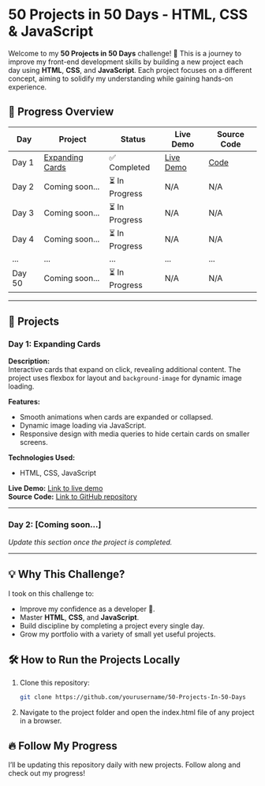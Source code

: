 # 50 Projects in 50 Days - HTML, CSS & JavaScript

Welcome to my **50 Projects in 50 Days** challenge! 🎉 This is a journey to improve my front-end development skills by building a new project each day using **HTML**, **CSS**, and **JavaScript**. Each project focuses on a different concept, aiming to solidify my understanding while gaining hands-on experience.

## 🌟 Progress Overview

| Day  | Project                  | Status  | Live Demo | Source Code |
|------|--------------------------|---------|-----------|-------------|
| Day 1| [Expanding Cards](#day-1-expanding-cards) | ✅ Completed | [Live Demo](#) | [Code](#) |
| Day 2| Coming soon...            | ⏳ In Progress | N/A | N/A |
| Day 3| Coming soon...            | ⏳ In Progress | N/A | N/A |
| Day 4| Coming soon...            | ⏳ In Progress | N/A | N/A |
| ...  | ...                      | ...     | ...       | ...         |
| Day 50| Coming soon...           | ⏳ In Progress | N/A | N/A |

---

## 🚀 Projects

### Day 1: Expanding Cards

**Description:**  
Interactive cards that expand on click, revealing additional content. The project uses flexbox for layout and `background-image` for dynamic image loading.

**Features:**
- Smooth animations when cards are expanded or collapsed.
- Dynamic image loading via JavaScript.
- Responsive design with media queries to hide certain cards on smaller screens.

**Technologies Used:**
- HTML, CSS, JavaScript

**Live Demo:** [Link to live demo](#)  
**Source Code:** [Link to GitHub repository](#)

---

### Day 2: [Coming soon...]

_Update this section once the project is completed._

---

## 💡 Why This Challenge?

I took on this challenge to:
- Improve my confidence as a developer 💪.
- Master **HTML**, **CSS**, and **JavaScript**.
- Build discipline by completing a project every single day.
- Grow my portfolio with a variety of small yet useful projects.

## 🛠️ How to Run the Projects Locally

1. Clone this repository:
   ```bash
   git clone https://github.com/yourusername/50-Projects-In-50-Days

2. Navigate to the project folder and open the index.html file of any project in a browser.

## 🔥 Follow My Progress

I’ll be updating this repository daily with new projects. Follow along and check out my progress!


